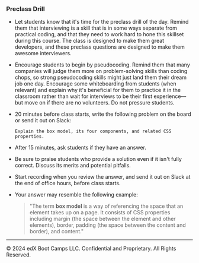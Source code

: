 ### Preclass Drill

* Let students know that it's time for the preclass drill of the day. Remind them that interviewing is a skill that is in some ways separate from practical coding, and that they need to work hard to hone this skillset during this course. The class is designed to make them great developers, and these preclass questions are designed to make them awesome interviewers.

* Encourage students to begin by pseudocoding. Remind them that many companies will judge them more on problem-solving skills than coding chops, so strong pseudocoding skills might just land them their dream job one day. Encourage some whiteboarding from students (when relevant) and explain why it's beneficial for them to practice it in the classroom rather than wait for interviews to be their first experience—but move on if there are no volunteers. Do not pressure students.

* 20 minutes before class starts, write the following problem on the board or send it out on Slack:

    ```
    Explain the box model, its four components, and related CSS properties.
    ```
 
* After 15 minutes, ask students if they have an answer. 

* Be sure to praise students who provide a solution even if it isn't fully correct. Discuss its merits and potential pitfalls.

* Start recording when you review the answer, and send it out on Slack at the end of office hours, before class starts.

* Your answer may resemble the following example:

    > "The term **box model** is a way of referencing the space that an element takes up on a page. It consists of CSS properties including margin (the space between the element and other elements), border, padding (the space between the content and border), and content."

---

© 2024 edX Boot Camps LLC. Confidential and Proprietary. All Rights Reserved.